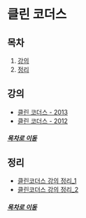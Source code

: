 클린 코더스
=====
## 목차
1. [강의](#강의)
2. [정리](#정리)

## 강의
* [클린 코더스 - 2013](https://github.com/msbaek/clean-coders-2013)
* [클린 코더스 - 2012](https://github.com/msbaek/jeju-univ-2012)

##### [목차로 이동](#목차)

## 정리
* [클린코더스 강의 정리_1](https://yangbongsoo.gitbook.io/study/clean_coders)
* [클린코더스 강의 정리_2](https://github.com/jojoldu/review/blob/master/%EB%B0%B1%EB%AA%85%EC%84%9D_%ED%81%B4%EB%A6%B0%EC%BD%94%EB%8D%94%EC%8A%A4/README.md)

##### [목차로 이동](#목차)
